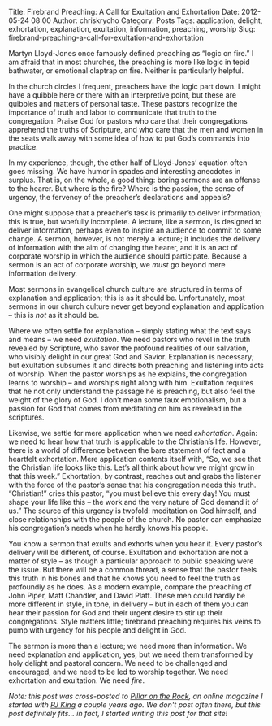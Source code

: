 Title: Firebrand Preaching: A Call for Exultation and Exhortation
Date: 2012-05-24 08:00
Author: chriskrycho
Category: Posts
Tags: application, delight, exhortation, explanation, exultation, information, preaching, worship
Slug: firebrand-preaching-a-call-for-exultation-and-exhortation

Martyn Lloyd-Jones once famously defined preaching as “logic on fire.” I
am afraid that in most churches, the preaching is more like logic in
tepid bathwater, or emotional claptrap on fire. Neither is particularly
helpful.

In the church circles I frequent, preachers have the logic part down. I
might have a quibble here or there with an interpretive point, but these
are quibbles and matters of personal taste. These pastors recognize the
importance of truth and labor to communicate that truth to the
congregation. Praise God for pastors who care that their congregations
apprehend the truths of Scripture, and who care that the men and women
in the seats walk away with some idea of how to put God’s commands into
practice.

In my experience, though, the other half of Lloyd-Jones’ equation often
goes missing. <!--more-->We have humor in spades and interesting
anecdotes in surplus. That is, on the whole, a good thing: boring
sermons are an offense to the hearer. But where is the fire? Where is
the passion, the sense of urgency, the fervency of the preacher’s
declarations and appeals?

One might suppose that a preacher’s task is primarily to deliver
information; this is true, but woefully incomplete. A lecture, like a
sermon, is designed to deliver information, perhaps even to inspire an
audience to commit to some change. A sermon, however, is not merely a
lecture; it includes the delivery of information with the aim of
changing the hearer, and it is an act of corporate worship in which the
audience should participate. Because a sermon is an act of corporate
worship, we *must* go beyond mere information delivery.

Most sermons in evangelical church culture are structured in terms of
explanation and application; this is as it should be. Unfortunately,
most sermons in our church culture never get beyond explanation and
application – this is *not* as it should be.

Where we often settle for explanation – simply stating what the text
says and means – we need *exultation*. We need pastors who revel in the
truth revealed by Scripture, who savor the profound realities of our
salvation, who visibly delight in our great God and Savior. Explanation
is necessary; but exultation subsumes it and directs both preaching and
listening into acts of worship. When the pastor worships as he explains,
the congregation learns to worship – and worships right along with him.
Exultation requires that he not only understand the passage he is
preaching, but also feel the weight of the glory of God. I don’t mean
some faux emotionalism, but a passion for God that comes from meditating
on him as revelead in the scriptures.

Likewise, we settle for mere application when we need *exhortation*.
Again: we need to hear how that truth is applicable to the Christian’s
life. However, there is a world of difference between the bare statement
of fact and a heartfelt exhortation. Mere application contents itself
with, “So, we see that the Christian life looks like this. Let’s all
think about how we might grow in that this week.” Exhortation, by
contrast, reaches out and grabs the listener with the force of the
pastor’s sense that his congregation needs this truth. “Christian!”
cries this pastor, “you must believe this every day! You must shape your
life like this – the work and the very nature of God demand it of us.”
The source of this urgency is twofold: meditation on God himself, and
close relationships with the people of the church. No pastor can
emphasize his congregation’s needs when he hardly knows his people.

You know a sermon that exults and exhorts when you hear it. Every
pastor’s delivery will be different, of course. Exultation and
exhortation are not a matter of style – as though a particular approach
to public speaking were the issue. But there will be a common thread, a
sense that the pastor feels this truth in his bones and that he knows
you need to feel the truth as profoundly as he does. As a modern
example, compare the preaching of John Piper, Matt Chandler, and David
Platt. These men could hardly be more different in style, in tone, in
delivery – but in each of them you can hear their passion for God and
their urgent desire to stir up their congregations. Style matters
little; firebrand preaching requires his veins to pump with urgency for
his people and delight in God.

The sermon is more than a lecture; we need more than information. We
need explanation and application, yes, but we need them transformed by
holy delight and pastoral concern. We need to be challenged and
encouraged, and we need to be led to worship together. We need
exhortation and exultation. We need *fire*.

*Note: this post was cross-posted to [Pillar on the Rock][], an online
magazine I started with [PJ King][] a couple years ago. We don't post
often there, but this post definitely fits... in fact, I started writing
this post for that site!*

  [Pillar on the Rock]: http://www.pillarontherock.com/2012/05/firebrand-preaching-call-for-exultation.html
  [PJ King]: http://www.pillarontherock.com/p/editors.html#PJ
    "PJ's profile"
